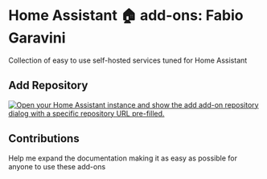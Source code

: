 # Home Assistant 🏠 add-ons: Fabio Garavini

Collection of easy to use self-hosted services tuned for Home Assistant

## Add Repository

[![Open your Home Assistant instance and show the add add-on repository dialog with a specific repository URL pre-filled.](https://my.home-assistant.io/badges/supervisor_add_addon_repository.svg)](https://my.home-assistant.io/redirect/supervisor_add_addon_repository/?repository_url=https%3A%2F%2Fgithub.com%2Ffabio-garavini%2Fhassio-addons)

## Contributions

Help me expand the documentation making it as easy as possible for anyone to use these add-ons
